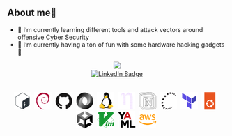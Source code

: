 ## About me👋

- 🌱 I’m currently learning different tools and attack vectors around offensive Cyber Security
- 🔭 I’m currently having a ton of fun with some hardware hacking gadgets 🤔

<div id="header" align="center">
  <img src="https://i.giphy.com/media/v1.Y2lkPTc5MGI3NjExYWY2cXh0cmY2a2o4djcwMnlyYTN0dm9teHAxMmc2cWVicDk2bmptbSZlcD12MV9pbnRlcm5hbF9naWZfYnlfaWQmY3Q9Zw/3FQ87l4tXAZWGvV3yY/giphy.gif" width="200"/>
</div>

<div id="badges" align="center">
 <a href="https://www.linkedin.com/in/jenthegeekgirl/">
    <img src="https://img.shields.io/badge/LinkedIn-blue?style=for-the-badge&logo=linkedin&logoColor=white" alt="LinkedIn Badge"/> <br>
  </a>
    <img src="https://komarev.com/ghpvc/?username=thegeekgirl&style=flat-square&color=blue" alt=""/>
</div>
<br>
<div align="center">
  <img src="https://github.com/devicons/devicon/blob/master/icons/bash/bash-original.svg" title="bash" alt="bash" width="40" height="40"/>&nbsp;
  <img src="https://github.com/devicons/devicon/blob/master/icons/debian/debian-original.svg" title="debian" alt="debian" width="40" height="40"/>&nbsp;
  <img src="https://github.com/devicons/devicon/blob/master/icons/github/github-original.svg" title="github" alt="github" width="40" height="40"/>&nbsp;
  <img src="https://github.com/devicons/devicon/blob/master/icons/json/json-original.svg" title="json" alt="json" width="40" height="40"/>&nbsp;
  <img src="https://github.com/devicons/devicon/blob/master/icons/linux/linux-original.svg" title="linux" alt="linux" width="40" height="40"/>&nbsp;
  <img src="https://github.com/devicons/devicon/blob/master/icons/nano/nano-original.svg" title="nano" alt="nano" width="40" height="40"/>&nbsp;
  <img src="https://github.com/devicons/devicon/blob/master/icons/notion/notion-line.svg"  title="notion" alt="notion" width="40" height="40"/>&nbsp;
  <img src="https://github.com/devicons/devicon/blob/master/icons/ssh/ssh-original.svg" title="ssh" alt="ssh" width="40" height="40"/>&nbsp;
  <img src="https://github.com/devicons/devicon/blob/master/icons/terraform/terraform-original.svg" title="terraform" alt="terraform" width="40" height="40"/>&nbsp;
  <img src="https://github.com/devicons/devicon/blob/master/icons/ubuntu/ubuntu-original.svg" title="ubuntu" alt="ubuntu" width="40" height="40"/>&nbsp;
  <img src="https://github.com/devicons/devicon/blob/master/icons/unity/unity-original.svg" title="unity"  alt="unity" width="40" height="40"/>&nbsp;
  <img src="https://github.com/devicons/devicon/blob/master/icons/vim/vim-plain.svg" title="vim"  alt="vim" width="40" height="40"/>&nbsp;
  <img src="https://github.com/devicons/devicon/blob/master/icons/yaml/yaml-original.svg" title="yaml" alt="yaml" width="40" height="40"/>&nbsp;
  <img src="https://github.com/devicons/devicon/blob/master/icons/amazonwebservices/amazonwebservices-plain-wordmark.svg" title="AWS" alt="AWS" width="40" height="40"/>&nbsp;
  
</div>


<!--
**thegeekgirl/thegeekgirl** is a ✨ _special_ ✨ repository because its `README.md` (this file) appears on your GitHub profile.

Here are some ideas to get you started:

- 🔭 I’m currently working on ...
- 🌱 I’m currently learning ...
- 👯 I’m looking to collaborate on ...
- 🤔 I’m looking for help with ...
- 💬 Ask me about ...
- 📫 How to reach me: ...
- 😄 Pronouns: ...
- ⚡ Fun fact: ...
-->
